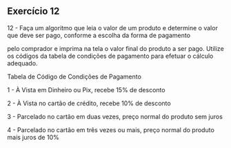 ## Exercício 12

12 - Faça um algoritmo que leia o valor de um produto e determine o valor que deve ser pago, conforme a escolha da forma de pagamento

pelo comprador e imprima na tela o valor final do produto a ser pago. Utilize os códigos da tabela de condições de pagamento para efetuar o cálculo adequado.

Tabela de Código de Condições de Pagamento



1 - À Vista em Dinheiro ou Pix, recebe 15% de desconto

2 - À Vista no cartão de crédito, recebe 10% de desconto

3 - Parcelado no cartão em duas vezes, preço normal do produto sem juros

4 - Parcelado no cartão em três vezes ou mais, preço normal do produto mais juros de 10%